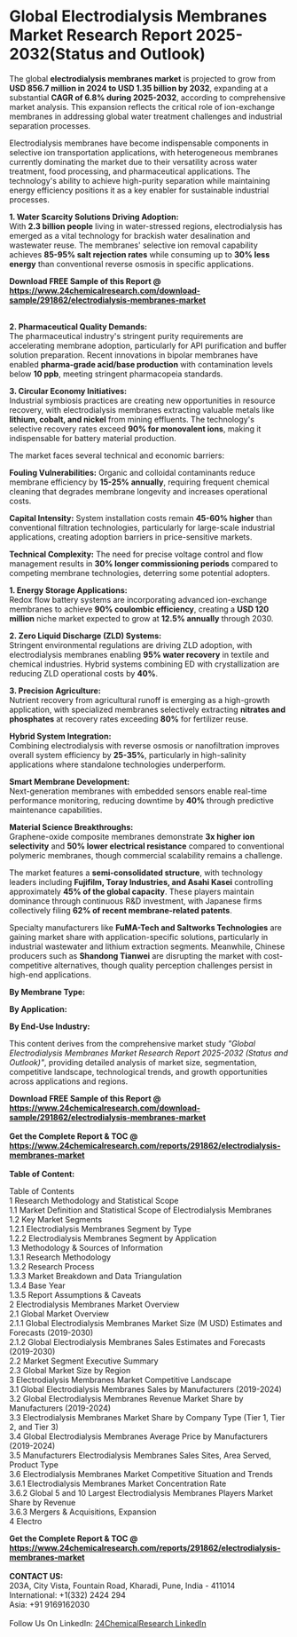<h1>Global Electrodialysis Membranes Market Research Report 2025-2032(Status and Outlook)</h1><p>The global <strong>electrodialysis membranes market</strong> is projected to grow from <strong>USD 856.7 million in 2024 to USD 1.35 billion by 2032</strong>, expanding at a substantial <strong>CAGR of 6.8% during 2025-2032</strong>, according to comprehensive market analysis. This expansion reflects the critical role of ion-exchange membranes in addressing global water treatment challenges and industrial separation processes.</p><p>Electrodialysis membranes have become indispensable components in selective ion transportation applications, with heterogeneous membranes currently dominating the market due to their versatility across water treatment, food processing, and pharmaceutical applications. The technology's ability to achieve high-purity separation while maintaining energy efficiency positions it as a key enabler for sustainable industrial processes.</p><p><strong>1. Water Scarcity Solutions Driving Adoption:</strong><br>
With <strong>2.3 billion people</strong> living in water-stressed regions, electrodialysis has emerged as a vital technology for brackish water desalination and wastewater reuse. The membranes' selective ion removal capability achieves <strong>85-95% salt rejection rates</strong> while consuming up to <strong>30% less energy</strong> than conventional reverse osmosis in specific applications.</p><div><b>Download FREE Sample of this Report @ 
            <a href="https://www.24chemicalresearch.com/download-sample/291862/electrodialysis-membranes-market">
            https://www.24chemicalresearch.com/download-sample/291862/electrodialysis-membranes-market</a></b></div><br><p><strong>2. Pharmaceutical Quality Demands:</strong><br>
The pharmaceutical industry's stringent purity requirements are accelerating membrane adoption, particularly for API purification and buffer solution preparation. Recent innovations in bipolar membranes have enabled <strong>pharma-grade acid/base production</strong> with contamination levels below <strong>10 ppb</strong>, meeting stringent pharmacopeia standards.</p><p><strong>3. Circular Economy Initiatives:</strong><br>
Industrial symbiosis practices are creating new opportunities in resource recovery, with electrodialysis membranes extracting valuable metals like <strong>lithium, cobalt, and nickel</strong> from mining effluents. The technology's selective recovery rates exceed <strong>90% for monovalent ions</strong>, making it indispensable for battery material production.</p><p>The market faces several technical and economic barriers:</p><p><strong>Fouling Vulnerabilities:</strong> Organic and colloidal contaminants reduce membrane efficiency by <strong>15-25% annually</strong>, requiring frequent chemical cleaning that degrades membrane longevity and increases operational costs.</p><p><strong>Capital Intensity:</strong> System installation costs remain <strong>45-60% higher</strong> than conventional filtration technologies, particularly for large-scale industrial applications, creating adoption barriers in price-sensitive markets.</p><p><strong>Technical Complexity:</strong> The need for precise voltage control and flow management results in <strong>30% longer commissioning periods</strong> compared to competing membrane technologies, deterring some potential adopters.</p><p><strong>1. Energy Storage Applications:</strong><br>
Redox flow battery systems are incorporating advanced ion-exchange membranes to achieve <strong>90% coulombic efficiency</strong>, creating a <strong>USD 120 million</strong> niche market expected to grow at <strong>12.5% annually</strong> through 2030.</p><p><strong>2. Zero Liquid Discharge (ZLD) Systems:</strong><br>
Stringent environmental regulations are driving ZLD adoption, with electrodialysis membranes enabling <strong>95% water recovery</strong> in textile and chemical industries. Hybrid systems combining ED with crystallization are reducing ZLD operational costs by <strong>40%</strong>.</p><p><strong>3. Precision Agriculture:</strong><br>
Nutrient recovery from agricultural runoff is emerging as a high-growth application, with specialized membranes selectively extracting <strong>nitrates and phosphates</strong> at recovery rates exceeding <strong>80%</strong> for fertilizer reuse.</p><p><strong>Hybrid System Integration:</strong><br>
	Combining electrodialysis with reverse osmosis or nanofiltration improves overall system efficiency by <strong>25-35%</strong>, particularly in high-salinity applications where standalone technologies underperform.</p><p><strong>Smart Membrane Development:</strong><br>
	Next-generation membranes with embedded sensors enable real-time performance monitoring, reducing downtime by <strong>40%</strong> through predictive maintenance capabilities.</p><p><strong>Material Science Breakthroughs:</strong><br>
	Graphene-oxide composite membranes demonstrate <strong>3x higher ion selectivity</strong> and <strong>50% lower electrical resistance</strong> compared to conventional polymeric membranes, though commercial scalability remains a challenge.</p><p>The market features a <strong>semi-consolidated structure</strong>, with technology leaders including <strong>Fujifilm, Toray Industries, and Asahi Kasei</strong> controlling approximately <strong>45% of the global capacity</strong>. These players maintain dominance through continuous R&amp;D investment, with Japanese firms collectively filing <strong>62% of recent membrane-related patents</strong>.</p><p>Specialty manufacturers like <strong>FuMA-Tech and Saltworks Technologies</strong> are gaining market share with application-specific solutions, particularly in industrial wastewater and lithium extraction segments. Meanwhile, Chinese producers such as <strong>Shandong Tianwei</strong> are disrupting the market with cost-competitive alternatives, though quality perception challenges persist in high-end applications.</p><p><strong>By Membrane Type:</strong></p><p><strong>By Application:</strong></p><p><strong>By End-Use Industry:</strong></p><p>This content derives from the comprehensive market study <em>"Global Electrodialysis Membranes Market Research Report 2025-2032 (Status and Outlook)"</em>, providing detailed analysis of market size, segmentation, competitive landscape, technological trends, and growth opportunities across applications and regions.</p><div><b>Download FREE Sample of this Report @ 
            <a href="https://www.24chemicalresearch.com/download-sample/291862/electrodialysis-membranes-market">
            https://www.24chemicalresearch.com/download-sample/291862/electrodialysis-membranes-market</a></b></div><br><div><b>Get the Complete Report & TOC @ 
            <a href="https://www.24chemicalresearch.com/reports/291862/electrodialysis-membranes-market">
            https://www.24chemicalresearch.com/reports/291862/electrodialysis-membranes-market</a></b></div><br>
            <b>Table of Content:</b><p>Table of Contents<br />
1 Research Methodology and Statistical Scope<br />
1.1 Market Definition and Statistical Scope of Electrodialysis Membranes<br />
1.2 Key Market Segments<br />
1.2.1 Electrodialysis Membranes Segment by Type<br />
1.2.2 Electrodialysis Membranes Segment by Application<br />
1.3 Methodology & Sources of Information<br />
1.3.1 Research Methodology<br />
1.3.2 Research Process<br />
1.3.3 Market Breakdown and Data Triangulation<br />
1.3.4 Base Year<br />
1.3.5 Report Assumptions & Caveats<br />
2 Electrodialysis Membranes Market Overview<br />
2.1 Global Market Overview<br />
2.1.1 Global Electrodialysis Membranes Market Size (M USD) Estimates and Forecasts (2019-2030)<br />
2.1.2 Global Electrodialysis Membranes Sales Estimates and Forecasts (2019-2030)<br />
2.2 Market Segment Executive Summary<br />
2.3 Global Market Size by Region<br />
3 Electrodialysis Membranes Market Competitive Landscape<br />
3.1 Global Electrodialysis Membranes Sales by Manufacturers (2019-2024)<br />
3.2 Global Electrodialysis Membranes Revenue Market Share by Manufacturers (2019-2024)<br />
3.3 Electrodialysis Membranes Market Share by Company Type (Tier 1, Tier 2, and Tier 3)<br />
3.4 Global Electrodialysis Membranes Average Price by Manufacturers (2019-2024)<br />
3.5 Manufacturers Electrodialysis Membranes Sales Sites, Area Served, Product Type<br />
3.6 Electrodialysis Membranes Market Competitive Situation and Trends<br />
3.6.1 Electrodialysis Membranes Market Concentration Rate<br />
3.6.2 Global 5 and 10 Largest Electrodialysis Membranes Players Market Share by Revenue<br />
3.6.3 Mergers & Acquisitions, Expansion<br />
4 Electro</p><div><b>Get the Complete Report & TOC @ 
            <a href="https://www.24chemicalresearch.com/reports/291862/electrodialysis-membranes-market">
            https://www.24chemicalresearch.com/reports/291862/electrodialysis-membranes-market</a></b></div><br><b>CONTACT US:</b><br>
            203A, City Vista, Fountain Road, Kharadi, Pune, India - 411014<br>
            International: +1(332) 2424 294<br>
            Asia: +91 9169162030 <br><br>
            Follow Us On LinkedIn: <a href="https://www.linkedin.com/company/24chemicalresearch/">24ChemicalResearch LinkedIn</a>